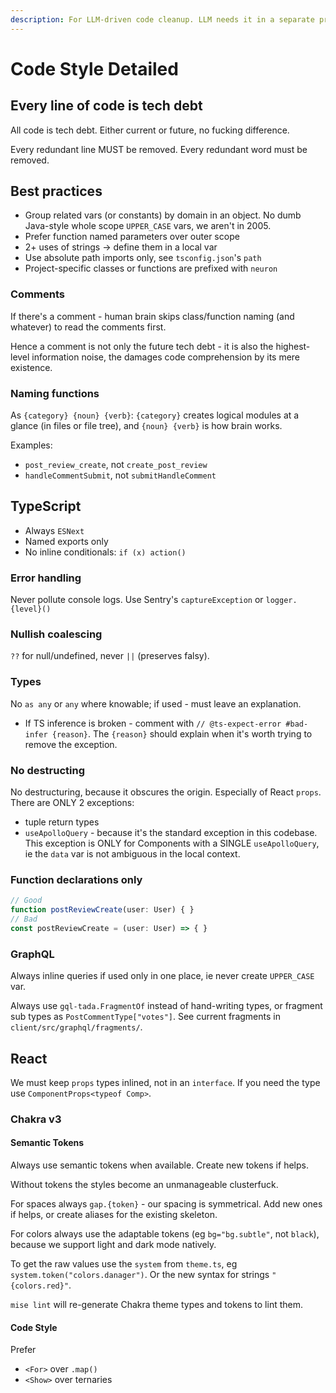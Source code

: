 ```yaml
---
description: For LLM-driven code cleanup. LLM needs it in a separate prompt to not impair its problem-solving.
---
```



# Code Style Detailed


## Every line of code is tech debt

All code is tech debt. Either current or future, no fucking difference.

Every redundant line MUST be removed. Every redundant word must be removed.


## Best practices

- Group related vars (or constants) by domain in an object. No dumb Java-style whole scope `UPPER_CASE` vars, we aren't in 2005.
- Prefer function named parameters over outer scope
- 2+ uses of strings → define them in a local var
- Use absolute path imports only, see `tsconfig.json`'s `path`
- Project-specific classes or functions are prefixed with `neuron`

### Comments

If there's a comment - human brain skips class/function naming (and whatever) to read the comments first.

Hence a comment is not only the future tech debt - it is also the highest-level information noise, the damages code comprehension by its mere existence.

### Naming functions

As `{category} {noun} {verb}`: `{category}` creates logical modules at a glance (in files or file tree), and `{noun} {verb}` is how brain works.

Examples:
- `post_review_create`, not `create_post_review`
- `handleCommentSubmit`, not `submitHandleComment`

## TypeScript

- Always `ESNext`
- Named exports only
- No inline conditionals: `if (x) action()`

### Error handling

Never pollute console logs. Use Sentry's `captureException` or `logger.{level}()` 

### Nullish coalescing

`??` for null/undefined, never `||` (preserves falsy).

### Types

No `as any` or `any` where knowable; if used - must leave an explanation.
- If TS inference is broken - comment with `// @ts-expect-error #bad-infer {reason}`. The `{reason}` should explain when it's worth trying to remove the exception.

### No destructing

No destructuring, because it obscures the origin. Especially of React `props`. There are ONLY 2 exceptions:
- tuple return types
- `useApolloQuery` - because it's the standard exception in this codebase. This exception is ONLY for Components with a SINGLE `useApolloQuery`, ie the `data` var is not ambiguous in the local context.

### Function declarations only

```ts
// Good
function postReviewCreate(user: User) { }
// Bad
const postReviewCreate = (user: User) => { }
```

### GraphQL

Always inline queries if used only in one place, ie never create `UPPER_CASE` var.

Always use `gql-tada.FragmentOf` instead of hand-writing types, or fragment sub types as `PostCommentType["votes"]`. See current fragments in `client/src/graphql/fragments/`.


## React

We must keep `props` types inlined, not in an `interface`. If you need the type use `ComponentProps<typeof Comp>`.

### Chakra v3

#### Semantic Tokens

Always use semantic tokens when available. Create new tokens if helps.

Without tokens the styles become an unmanageable clusterfuck.

For spaces always `gap.{token}` - our spacing is symmetrical. Add new ones if helps, or create aliases for the existing skeleton.

For colors always use the adaptable tokens (eg `bg="bg.subtle"`, not `black`), because we support light and dark mode natively.

To get the raw values use the `system` from `theme.ts`, eg `system.token("colors.danager")`. Or the new syntax for strings `"{colors.red}"`.

`mise lint` will re-generate Chakra theme types and tokens to lint them.

#### Code Style

Prefer
- `<For>` over `.map()`
- `<Show>` over ternaries
